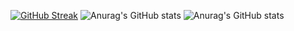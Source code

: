 [![GitHub Streak](https://streak-stats.demolab.com?user=JustCallMeSimon26&theme=github-dark-blue&hide_border=true&date_format=j%2Fn%5B%2FY%5D)](https://git.io/streak-stats)
![Anurag's GitHub stats](https://github-readme-stats.vercel.app/api?username=justcallmesimon26&show_icons=true&theme=transparent)
![Anurag's GitHub stats](https://github-readme-stats.vercel.app/api/wakatime?username=Justcallmesimon&show_icons=true&theme=transparent)

